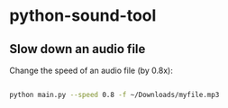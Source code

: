 # python-sound-tool


## Slow down an audio file

Change the speed of an audio file (by 0.8x):

```bash

python main.py --speed 0.8 -f ~/Downloads/myfile.mp3

```